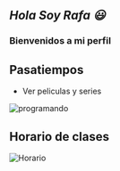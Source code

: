 ## _Hola Soy Rafa :smiley:_
### Bienvenidos a mi perfil
## Pasatiempos
- Ver peliculas y series

![programando](https://user-images.githubusercontent.com/71298323/131203495-28290cf4-bff7-4a8a-83d0-a747bc327dac.gif)

## Horario de clases
![Horario](https://user-images.githubusercontent.com/71298323/131204826-f395300f-0ed2-482f-a907-92926dd336b3.PNG)

